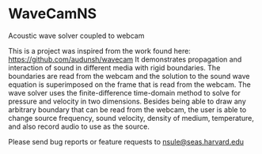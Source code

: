 # WaveCamNS
Acoustic wave solver coupled to webcam

This is a project was inspired from the work found here: https://github.com/audunsh/wavecam 
It demonstrates propagation and interaction of sound in different media with rigid boundaries. 
The boundaries are read from the webcam and the solution to the sound wave equation is superimposed on the frame that is read from the webcam.
The wave solver uses the finite-difference time-domain method to solve for pressure and velocity in two dimensions.
Besides being able to draw any arbitrary boundary that can be read from the webcam, the user is able to change source frequency, sound velocity, density of medium, temperature, and also record audio to use as the source.

Please send bug reports or feature requests to nsule@seas.harvard.edu
